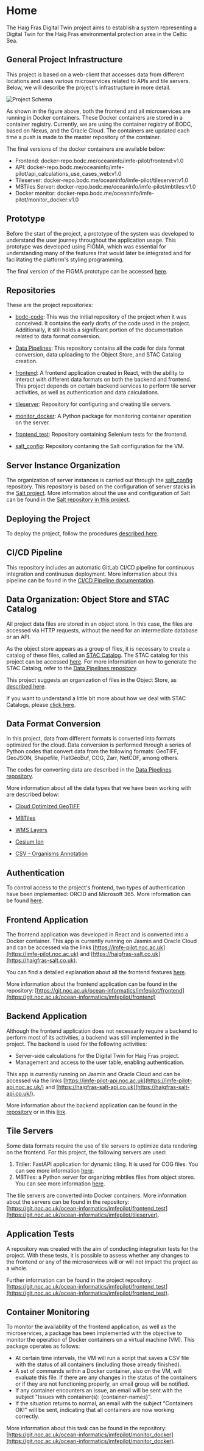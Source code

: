 # Home

The Haig Fras Digital Twin project aims to establish a system representing a Digital Twin for the Haig Fras environmental protection area in the Celtic Sea.

## General Project Infrastructure

This project is based on a web-client that accesses data from different locations and uses various microservices related to APIs and tile servers. Below, we will describe the project's infrastructure in more detail.

![Project Schema](assets/project_schema.png)

As shown in the figure above, both the frontend and all microservices are running in Docker containers. These Docker containers are stored in a container registry. Currently, we are using the container registry of BODC, based on Nexus, and the Oracle Cloud. The containers are updated each time a push is made to the master repository of the container.

The final versions of the docker containers are available below:

- Frontend: docker-repo.bodc.me/oceaninfo/imfe-pilot/frontend:v1.0
- API: docker-repo.bodc.me/oceaninfo/imfe-pilot/api_calculations_use_cases_web:v1.0
- Tileserver: docker-repo.bodc.me/oceaninfo/imfe-pilot/tileserver:v1.0
- MBTiles Server: docker-repo.bodc.me/oceaninfo/imfe-pilot/mbtiles:v1.0
- Docker monitor: docker-repo.bodc.me/oceaninfo/imfe-pilot/monitor_docker:v1.0

## Prototype

Before the start of the project, a prototype of the system was developed to understand the user journey throughout the application usage. This prototype was developed using FIGMA, which was essential for understanding many of the features that would later be integrated and for facilitating the platform's styling programming.

The final version of the FIGMA prototype can be accessed [here](https://www.figma.com/file/LylND8kGXCXjJ2dMejdA9w/Digital-Twin-(Copy)?type=design&node-id=1%3A2&mode=design&t=uaiCyjUWb73Dr6HG-1).

## Repositories

These are the project repositories:

- [bodc-code](https://git.noc.ac.uk/ocean-informatics/imfepilot/bodc-code): This was the initial repository of the project when it was conceived. It contains the early drafts of the code used in the project. Additionally, it still holds a significant portion of the documentation related to data format conversion.

- [Data Pipelines](https://git.noc.ac.uk/ocean-informatics/imfepilot/data-pipelines): This repository contains all the code for data format conversion, data uploading to the Object Store, and STAC Catalog creation.

- [frontend](https://git.noc.ac.uk/ocean-informatics/imfepilot/frontend): A frontend application created in React, with the ability to interact with different data formats on both the backend and frontend. This project depends on certain backend services to perform tile server activities, as well as authentication and data calculations.

- [tileserver](https://git.noc.ac.uk/ocean-informatics/imfepilot/tileserver): Repository for configuring and creating tile servers.

- [monitor_docker](https://git.noc.ac.uk/ocean-informatics/imfepilot/monitor_docker): A Python package for monitoring container operation on the server.

- [frontend_test](https://git.noc.ac.uk/ocean-informatics/imfepilot/frontend_test): Repository containing Selenium tests for the frontend.

- [salt_config](https://git.noc.ac.uk/ocean-informatics/imfepilot/salt_config): Repository contaning the Salt configuration for the VM.

## Server Instance Organization

The organization of server instances is carried out through the [salt_config](https://git.noc.ac.uk/ocean-informatics/imfepilot/salt_config) repository. This repository is based on the configuration of server stacks in the [Salt project](https://saltproject.io/). More information about the use and configuration of Salt can be found in the [Salt repository in this project](https://git.noc.ac.uk/ocean-informatics/imfepilot/salt_config).

## Deploying the Project

To deploy the project, follow the procedures [described here](deploy.md).

## CI/CD Pipeline

This repository includes an automatic GitLab CI/CD pipeline for continuous integration and continuous deployment. More information about this pipeline can be found in the [CI/CD Pipeline documentation](cicd.md).

## Data Organization: Object Store and STAC Catalog

All project data files are stored in an object store. In this case, the files are accessed via HTTP requests, without the need for an intermediate database or an API.

As the object store appears as a group of files, it is necessary to create a catalog of these files, called an [STAC Catalog](https://stacspec.org/en). The STAC catalog for this project can be accessed [here](https://radiantearth.github.io/stac-browser/#/external/pilot-imfe-o.s3-ext.jc.rl.ac.uk/haig-fras/stac/catalog.json). For more information on how to generate the STAC Catalog, refer to the [Data Pipelines repository](https://git.noc.ac.uk/ocean-informatics/imfepilot/data-pipelines).

This project suggests an organization of files in the Object Store, as [described here](object_store.md).

If you want to understand a little bit more about how we deal with STAC Catalogs, please [click here](stac.md).

## Data Format Conversion

In this project, data from different formats is converted into formats optimized for the cloud. Data conversion is performed through a series of Python codes that convert data from the following formats: GeoTIFF, GeoJSON, Shapefile, FlatGeoBuf, COG, Zarr, NetCDF, among others.

The codes for converting data are described in the [Data Pipelines repository](https://git.noc.ac.uk/ocean-informatics/imfepilot/data-pipelines).

More information about all the data types that we have been working with are described below:

- [Cloud Optimized GeoTIFF](cog.md)

- [MBTiles](mbtiles.md)

- [WMS Layers](wms.md)

- [Cesium Ion](cesium_ion.md)

- [CSV - Organisms Annotation](photos.md)

## Authentication

To control access to the project's frontend, two types of authentication have been implemented: ORCID and Microsoft 365. More information can be found [here](authentication.md).

## Frontend Application

The frontend application was developed in React and is converted into a Docker container. This app is currently running on Jasmin and Oracle Cloud and can be accessed via the links [https://imfe-pilot.noc.ac.uk](https://imfe-pilot.noc.ac.uk) and [https://haigfras-salt.co.uk](https://haigfras-salt.co.uk).

You can find a detailed explanation about all the frontend features [here](frontend.md).

More information about the frontend application can be found in the repository: [https://git.noc.ac.uk/ocean-informatics/imfepilot/frontend](https://git.noc.ac.uk/ocean-informatics/imfepilot/frontend)

## Backend Application

Although the frontend application does not necessarily require a backend to perform most of its activities, a backend was still implemented in the project. The backend is used for the following activities:

- Server-side calculations for the Digital Twin for Haig Fras project.
- Management and access to the user table, enabling authentication.

This app is currently running on Jasmin and Oracle Cloud and can be accessed via the links [https://imfe-pilot-api.noc.ac.uk](https://imfe-pilot-api.noc.ac.uk/) and [https://haigfras-salt-api.co.uk](https://haigfras-salt-api.co.uk/).

More information about the backend application can be found in the [repository](https://git.noc.ac.uk/ocean-informatics/imfepilot/api_calculations_use_cases_web) or in this [link](backend.md).

## Tile Servers

Some data formats require the use of tile servers to optimize data rendering on the frontend. For this project, the following servers are used:

1) Titiler: FastAPI application for dynamic tiling. It is used for COG files. You can see more information [here](cog.md).
2) MBTiles: a Python server for organizing mbtiles files from object stores. You can see more information [here](mbtiles.md).

The tile servers are converted into Docker containers. More information about the servers can be found in the repository: [https://git.noc.ac.uk/ocean-informatics/imfepilot/frontend_test](https://git.noc.ac.uk/ocean-informatics/imfepilot/tileserver).

## Application Tests

A repository was created with the aim of conducting integration tests for the project. With these tests, it is possible to assess whether any changes to the frontend or any of the microservices will or will not impact the project as a whole.

Further information can be found in the project repository: [https://git.noc.ac.uk/ocean-informatics/imfepilot/frontend_test](https://git.noc.ac.uk/ocean-informatics/imfepilot/frontend_test).

## Container Monitoring

To monitor the availability of the frontend application, as well as the microservices, a package has been implemented with the objective to monitor the operation of Docker containers on a virtual machine (VM). This package operates as follows:

- At certain time intervals, the VM will run a script that saves a CSV file with the status of all containers (including those already finished).
- A set of commands within a Docker container, also on the VM, will evaluate this file. If there are any changes in the status of the containers or if they are not functioning properly, an email group will be notified.
- If any container encounters an issue, an email will be sent with the subject "Issues with container(s): {container-names}".
- If the situation returns to normal, an email with the subject "Containers OK!" will be sent, indicating that all containers are now working correctly.

More information about this task can be found in the repository: [https://git.noc.ac.uk/ocean-informatics/imfepilot/monitor_docker](https://git.noc.ac.uk/ocean-informatics/imfepilot/monitor_docker).
